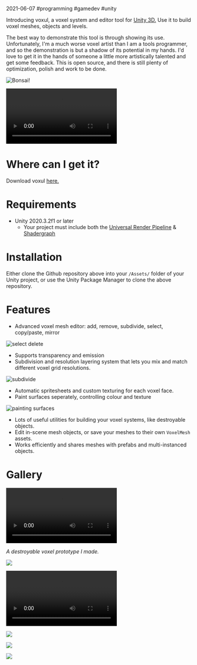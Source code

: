 2021-06-07 #programming #gamedev #unity

Introducing voxul, a voxel system and editor tool for [Unity 3D.](https://unity.com/) Use it to build voxel meshes, objects and levels. 

The best way to demonstrate this tool is through showing its use. Unfortunately, I'm a much worse voxel artist than I am a tools programmer, and so the demonstration is but a shadow of its potential in my hands. I'd love to get it in the hands of someone a little more artistically talented and get some feedback. This is open source, and there is still plenty of optimization, polish and work to be done.

![Bonsai!](img/voxul/bonsai.PNG)

<video controls><source src="img/voxul/bonsai.mp4" type="video/webm">Sorry, your browser doesn't support webm.</video>

# Where can I get it?

Download voxul [here.](https://github.com/cowtrix/voxul)

# Requirements

- Unity 2020.3.2f1 or later
    - Your project must include both the [Universal Render Pipeline](https://docs.unity3d.com/Packages/com.unity.render-pipelines.universal@11.0/manual/index.html) & [Shadergraph](https://unity.com/shader-graph)
	
# Installation

Either clone the Github repository above into your `/Assets/` folder of your Unity project, or use the Unity Package Manager to clone the above repository.

# Features

- Advanced voxel mesh editor: add, remove, subdivide, select, copy/paste, mirror

![select delete](img/voxul/select_delete.gif.gif)

- Supports transparency and emission
- Subdivision and resolution layering system that lets you mix and match different voxel grid resolutions.

![subdivide](img/voxul/subdivide.gif)

- Automatic spritesheets and custom texturing for each voxel face.
- Paint surfaces seperately, controlling colour and texture

![painting surfaces](img/voxul/paintingSurfaces.gif)

- Lots of useful utilities for building your voxel systems, like destroyable objects.
- Edit in-scene mesh objects, or save your meshes to their own `VoxelMesh` assets.
- Works efficiently and shares meshes with prefabs and multi-instanced objects.

# Gallery

<video controls>
    <source src="img/voxul/wurmfight_01.webm"
            type="video/webm">
    Sorry, your browser doesn't support webm.
</video>

*A destroyable voxel prototype I made.*

![](img/voxul/Room.PNG)

![](img/voxul/vox.mp4)

![](img/voxul/potionShop.PNG)

![](img/voxul/guns.PNG)

![](img/voxul/Vending_machine.PNG)